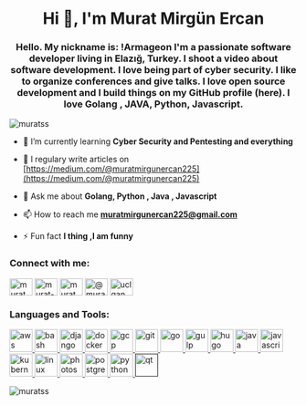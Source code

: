<h1 align="center">Hi 👋, I'm Murat Mirgün Ercan</h1>
<h3 align="center">Hello. My nickname is: !Armageon I'm a passionate software developer living in Elazığ, Turkey. I shoot a video about software development. I love being part of cyber security. I like to organize conferences and give talks. I love open source development and I build things on my GitHub profile (here). I love Golang , JAVA, Python, Javascript.</h3>

<p align="left"> <img src="https://komarev.com/ghpvc/?username=muratss" alt="muratss" /> </p>

- 🌱 I’m currently learning **Cyber Security and Pentesting and everything**

- 📝 I regulary write articles on [https://medium.com/@muratmirgunercan225](https://medium.com/@muratmirgunercan225)

- 💬 Ask me about **Golang, Python , Java , Javascript**

- 📫 How to reach me **muratmirgunercan225@gmail.com**

- ⚡ Fun fact **I thing ,I am funny**
<p align="left">
<h3 align="left">Connect with me:</h3>
<a href="https://twitter.com/muratmirgun" target="blank"><img align="center" src="https://cdn.jsdelivr.net/npm/simple-icons@3.0.1/icons/twitter.svg" alt="muratmirgun" height="30" width="40" /></a>
<a href="https://linkedin.com/in/murat-m-ercan" target="blank"><img align="center" src="https://cdn.jsdelivr.net/npm/simple-icons@3.0.1/icons/linkedin.svg" alt="murat-m-ercan" height="30" width="40" /></a>
<a href="https://instagram.com/murat.m.ercann" target="blank"><img align="center" src="https://cdn.jsdelivr.net/npm/simple-icons@3.0.1/icons/instagram.svg" alt="murat.m.ercann" height="30" width="40" /></a>
<a href="https://medium.com/@muratmirgunercan225" target="blank"><img align="center" src="https://cdn.jsdelivr.net/npm/simple-icons@3.0.1/icons/medium.svg" alt="@muratmirgunercan225" height="30" width="40" /></a>
<a href="https://www.youtube.com/c/uclganws4qrkzzrgwmwvvfug" target="blank"><img align="center" src="https://cdn.jsdelivr.net/npm/simple-icons@3.0.1/icons/youtube.svg" alt="uclganws4qrkzzrgwmwvvfug" height="30" width="40" /></a>
</p>

<h3 align="left">Languages and Tools:</h3>
<p align="left"> <a href="https://aws.amazon.com" target="_blank"> <img src="https://devicons.github.io/devicon/devicon.git/icons/amazonwebservices/amazonwebservices-original-wordmark.svg" alt="aws" width="40" height="40"/> </a> <a href="https://www.gnu.org/software/bash/" target="_blank"> <img src="https://www.vectorlogo.zone/logos/gnu_bash/gnu_bash-icon.svg" alt="bash" width="40" height="40"/> </a> <a href="https://www.djangoproject.com/" target="_blank"> <img src="https://devicons.github.io/devicon/devicon.git/icons/django/django-original.svg" alt="django" width="40" height="40"/> </a> <a href="https://www.docker.com/" target="_blank"> <img src="https://devicons.github.io/devicon/devicon.git/icons/docker/docker-original-wordmark.svg" alt="docker" width="40" height="40"/> </a> <a href="https://cloud.google.com" target="_blank"> <img src="https://www.vectorlogo.zone/logos/google_cloud/google_cloud-icon.svg" alt="gcp" width="40" height="40"/> </a> <a href="https://git-scm.com/" target="_blank"> <img src="https://www.vectorlogo.zone/logos/git-scm/git-scm-icon.svg" alt="git" width="40" height="40"/> </a> <a href="https://golang.org" target="_blank"> <img src="https://devicons.github.io/devicon/devicon.git/icons/go/go-original.svg" alt="go" width="40" height="40"/> </a> <a href="https://gulpjs.com" target="_blank"> <img src="https://devicons.github.io/devicon/devicon.git/icons/gulp/gulp-plain.svg" alt="gulp" width="40" height="40"/> </a> <a href="https://gohugo.io/" target="_blank"> <img src="https://api.iconify.design/logos-hugo.svg" alt="hugo" width="40" height="40"/> </a> <a href="https://www.java.com" target="_blank"> <img src="https://devicons.github.io/devicon/devicon.git/icons/java/java-original-wordmark.svg" alt="java" width="40" height="40"/> </a> <a href="https://developer.mozilla.org/en-US/docs/Web/JavaScript" target="_blank"> <img src="https://devicons.github.io/devicon/devicon.git/icons/javascript/javascript-original.svg" alt="javascript" width="40" height="40"/> </a> <a href="https://kubernetes.io" target="_blank"> <img src="https://www.vectorlogo.zone/logos/kubernetes/kubernetes-icon.svg" alt="kubernetes" width="40" height="40"/> </a> <a href="https://www.linux.org/" target="_blank"> <img src="https://devicons.github.io/devicon/devicon.git/icons/linux/linux-original.svg" alt="linux" width="40" height="40"/> </a> <a href="https://www.photoshop.com/en" target="_blank"> <img src="https://devicons.github.io/devicon/devicon.git/icons/photoshop/photoshop-plain.svg" alt="photoshop" width="40" height="40"/> </a> <a href="https://www.postgresql.org" target="_blank"> <img src="https://devicons.github.io/devicon/devicon.git/icons/postgresql/postgresql-original-wordmark.svg" alt="postgresql" width="40" height="40"/> </a> <a href="https://www.python.org" target="_blank"> <img src="https://devicons.github.io/devicon/devicon.git/icons/python/python-original.svg" alt="python" width="40" height="40"/> </a> <a href="" target="_blank"> <img src="https://upload.wikimedia.org/wikipedia/commons/0/0b/Qt_logo_2016.svg" alt="qt" width="40" height="40"/> </a> </p>

<p><img align="left" src="https://github-readme-stats.vercel.app/api/top-langs/?username=muratss&layout=compact" alt="muratss" /></p>
